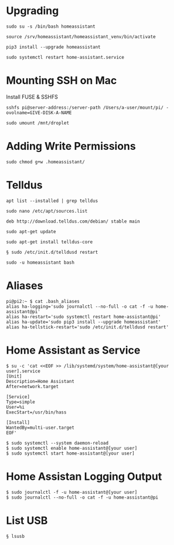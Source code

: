 # Upgrading

```
sudo su -s /bin/bash homeassistant

source /srv/homeassistant/homeassistant_venv/bin/activate

pip3 install --upgrade homeassistant

sudo systemctl restart home-assistant.service
```

# Mounting SSH on Mac

Install FUSE & SSHFS

```
sshfs pi@server-address:/server-path /Users/a-user/mount/pi/ -ovolname=GIVE-DISK-A-NAME

sudo umount /mnt/droplet
```

# Adding Write Permissions

```
sudo chmod g+w .homeassistant/
```

# Telldus

```
apt list --installed | grep telldus

sudo nano /etc/apt/sources.list

deb http://download.telldus.com/debian/ stable main

sudo apt-get update

sudo apt-get install telldus-core

§ sudo /etc/init.d/telldusd restart

sudo -u homeassistant bash
```

# Aliases

```
pi@pi2:~ $ cat .bash_aliases 
alias ha-logging='sudo journalctl --no-full -o cat -f -u home-assistant@pi'
alias ha-restart='sudo systemctl restart home-assistant@pi'
alias ha-update='sudo pip3 install --upgrade homeassistant'
alias ha-tellstick-restart='sudo /etc/init.d/telldusd restart'
```

# Home Assistant as Service

```
$ su -c 'cat <<EOF >> /lib/systemd/system/home-assistant@[your user].service
[Unit]
Description=Home Assistant
After=network.target

[Service]
Type=simple
User=%i
ExecStart=/usr/bin/hass

[Install]
WantedBy=multi-user.target
EOF'
```

```
$ sudo systemctl --system daemon-reload
$ sudo systemctl enable home-assistant@[your user]
$ sudo systemctl start home-assistant@[your user]
```

# Home Assistan Logging Output

```
$ sudo journalctl -f -u home-assistant@[your user]
$ sudo journalctl --no-full -o cat -f -u home-assistant@pi
```

# List USB

```
§ lsusb
```
